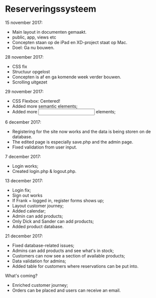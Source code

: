 # Reserveringssysteem
15 november 2017:
- Main layout in documenten gemaakt.
- public, app, views etc
- Concepten staan op de iPad en XD-project staat op Mac. 
- Doel: Ga nu bouwen.

28 november 2017:
- CSS fix
- Structuur opgelost
- Concepten is af en ga komende week verder bouwen.
- Scrolling uitgezet

29 november 2017:
- CSS Flexbox: Centered!
- Added more semantic elements;
- Added more <input> elements;

6 december 2017:
- Registering for the site now works and the data is being storen on de database.
- The edited page is especially save.php and the admin page.
- Fixed validation from user input.

7 december 2017:
- Login works;
- Created login.php & logout.php.

13 december 2017:
- Login fix;
- Sign out works
- If Frank = logged in, register forms shows up;
- Layout customer journey;
- Added calendar;
- Admin can add products;
- Only Dick and Sander can add products;
- Added product database.

21 december 2017:
- Fixed database-related issues;
- Admins can add products and see what's in stock;
- Customers can now see a section of available products;
- Data validation for admins;
- Added table for customers where reservations can be put into.

What's coming?
- Enriched customer journey;
- Orders can be placed and users can receive an email.
